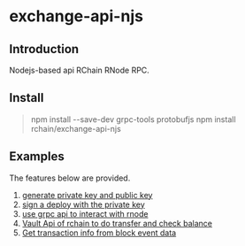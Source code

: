 # exchange-api-njs

## Introduction
Nodejs-based api RChain RNode RPC.

## Install

> npm install --save-dev grpc-tools protobufjs
> npm install rchain/exchange-api-njs

## Examples
The features below are provided.

1. [generate private key and public key](./examples/keys_example.js)
2. [sign a deploy with the private key](./examples/sign_verify_examples.js)
3. [use grpc api to interact with rnode](./examples/grpc_api_example.js)
4. [Vault Api of rchain to do transfer and check balance](./examples/vault_example.js)
5. [Get transaction info from block event data](./examples/transaction_example.js)
